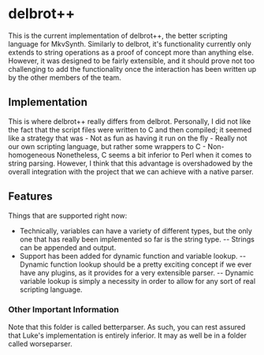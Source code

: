 # delbrot++ #

This is the current implementation of delbrot++, the better scripting language 
for MkvSynth. Similarly to delbrot, it's functionality currently only extends 
to string operations as a proof of concept more than anything else. However,
it was designed to be fairly extensible, and it should prove not too challenging
to add the functionality once the interaction has been written up by the other
members of the team. 

## Implementation ##

This is where delbrot++ really differs from delbrot. Personally, I did not like
the fact that the script files were written to C and then compiled; it seemed 
like a strategy that was 
     - Not as fun as having it run on the fly
     - Really not our own scripting language, but rather some wrappers to C
     - Non-homogeneous
Nonetheless, C seems a bit inferior to Perl when it comes to string 
parsing. However, I think that this advantage is overshadowed by the overall 
integration with the project that we can achieve with a native parser. 

## Features ##
Things that are supported right now:
- Technically, variables can have a variety of different types, but the only 
  one that has really been implemented so far is the string type.
-- Strings can be appended and output.
- Support has been added for dynamic function and variable lookup. 
-- Dynamic function lookup should be a pretty exciting concept if we ever have
   any plugins, as it provides for a very extensible parser.
-- Dynamic variable lookup is simply a necessity in order to allow for any sort
   of real scripting language.

### Other Important Information ###

Note that this folder is called betterparser. As such, you can rest assured that
Luke's implementation is entirely inferior. It may as well be in a folder called
worseparser. 